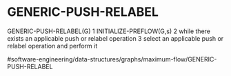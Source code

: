 # GENERIC-PUSH-RELABEL
GENERIC-PUSH-RELABEL(G)
1 INITIALIZE-PREFLOW(G,s)
2 while there exists an applicable push or relabel operation 
3   select an applicable push or relabel operation and perform it

#software-engineering/data-structures/graphs/maximum-flow/GENERIC-PUSH-RELABEL
